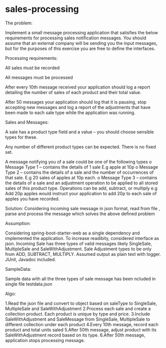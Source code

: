 # sales-processing
The problem:

Implement a small message processing application that satisfies the below requirements for processing sales notification messages. You should assume that an external company will be sending you the input messages, but for the purposes of this exercise you are free to define the interfaces.

Processing requirements:

 All sales must be recorded

 All messages must be processed
 
 After every 10th message received your application should log a report detailing the number of sales of each product and their total value.
 
 After 50 messages your application should log that it is pausing, stop accepting new messages and log a report of the adjustments that have been made to each sale type while the application was running.


Sales and Messages:

A sale has a product type field and a value – you should choose sensible types for these.

Any number of different product types can be expected. There is no fixed set.

A message notifying you of a sale could be one of the following types
o Message Type 1 – contains the details of 1 sale E.g apple at 10p
o Message Type 2 – contains the details of a sale and the number of occurrences of that sale. E.g 20 sales of apples at 10p each.
o Message Type 3 – contains the details of a sale and an adjustment operation to be applied to all stored sales of this product type. Operations can be add, subtract, or multiply e.g Add 20p apples would instruct your application to add 20p to each sale of apples you have recorded.

Solution:
Considering incoming sale message in json format, read from file , parse and process the message which solves the above defined problem

Assumption:

Considering spring-boot-starter-web as a single dependency and implemented the application.
To increase readibity, considered interface as json.
Incoming Sale has three types of valid messages likely SingleSale, MultipleSale and SaleWithAdjustment.
Sale Adjustment types to be only from ADD, SUBTRACT, MULTIPLY.
Assumed output as plain text with logger.
JUnit, Javadoc included.

SampleData:

Sample data with all the three types of sale message has been ncluded in single file testdata.json

Algo:

1.Read the json file and convert to object based on saleType to SingleSale, MultipleSale and SaleWithAdjustment
2.Process each sale and create a collection product. Each product is unique by type and price.
3.Include SaleWithAdjustment and SaleMessage from SingleSale, MultipleSale to different collection under each product
4.Every 10th message, record each product and total units saled
5.After 50th message, adjust product with its SaleWithAdjustment record based on its type.
6.After 50th message, application stops processing message.

